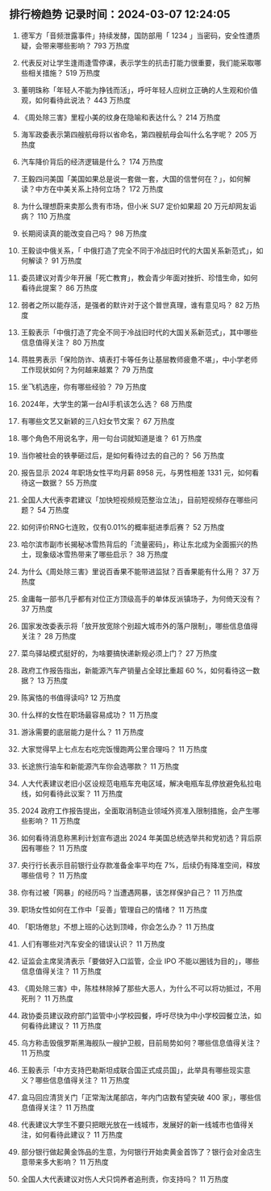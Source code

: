 
## 排行榜趋势 记录时间：2024-03-07 12:24:05
  
  1. 德军方「音频泄露事件」持续发酵，国防部用「 1234 」当密码，安全性遭质疑，会带来哪些影响？ 793 万热度
    
  2. 代表反对让学生逢雨逢雪停课，表示学生的抗击打能力很重要，我们能采取哪些相关措施？ 519 万热度
    
  3. 董明珠称「年轻人不能为挣钱而活」，呼吁年轻人应树立正确的人生观和价值观，如何看待此说法？ 443 万热度
    
  4. 《周处除三害》里程小美的纹身在隐喻和表达什么？ 214 万热度
    
  5. 海军政委表示第四艘航母将以省命名，第四艘航母会叫什么名字呢？ 205 万热度
    
  6. 汽车降价背后的经济逻辑是什么？ 174 万热度
    
  7. 王毅四问美国「美国如果总是说一套做一套，大国的信誉何在？」，如何解读？中方在中美关系上持何立场？ 172 万热度
    
  8. 为什么理想蔚来卖那么贵有市场，但小米 SU7 定价如果超 20 万元却网友诟病？ 110 万热度
    
  9. 长期阅读真的能改变自己吗？ 98 万热度
    
  10. 王毅谈中俄关系，「 中俄打造了完全不同于冷战旧时代的大国关系新范式」，如何解读？ 91 万热度
    
  11. 委员建议对青少年开展「死亡教育」，教会青少年面对挫折、珍惜生命，如何看待此提案？ 86 万热度
    
  12. 弱者之所以能存活，是强者的默许对于这个普世真理，谁有意见吗？ 82 万热度
    
  13. 王毅表示「中俄打造了完全不同于冷战旧时代的大国关系新范式」，其中哪些信息值得关注？ 80 万热度
    
  14. 蒋胜男表示「保险防诈、填表打卡等任务让基层教师疲惫不堪」，中小学老师工作现状如何？为何越来越累？ 79 万热度
    
  15. 坐飞机选座，你有哪些经验？ 79 万热度
    
  16. 2024年，⼤学⽣的第⼀台AI⼿机该怎么选？ 68 万热度
    
  17. 有哪些文艺又新颖的三八妇女节文案？ 67 万热度
    
  18. 哪个角色不用说名字，用一句台词就知道是谁？ 61 万热度
    
  19. 当你被社会的铁拳砸过后，是如何看待过去的自己的？ 56 万热度
    
  20. 报告显示 2024 年职场女性平均月薪 8958 元，与男性相差 1331 元，如何看待这一数据？ 55 万热度
    
  21. 全国人大代表李君建议「加快短视频规范整治立法」，目前短视频存在哪些问题？ 54 万热度
    
  22. 如何评价RNG七连败，仅有0.01%的概率挺进季后赛？ 52 万热度
    
  23. 哈尔滨市副市长揭秘冰雪热背后的「流量密码」，称让东北成为全面振兴的热土，现象级冰雪热带来了哪些启示？ 38 万热度
    
  24. 为什么《周处除三害》里说百香果不能带进监狱？百香果能有什么用？ 37 万热度
    
  25. 金庸每一部书几乎都有对位正方顶级高手的单体反派镇场子，为何倚天没有？ 37 万热度
    
  26. 国家发改委表示将「放开放宽除个别超大城市外的落户限制」，哪些信息值得关注？ 28 万热度
    
  27. 菜鸟驿站模式挺好的，为啥要搞快递新规必须上门？ 27 万热度
    
  28. 政府工作报告指出，新能源汽车产销量占全球比重超 60 %，如何看待这一数据？ 13 万热度
    
  29. 陈寅恪的书值得读吗? 12 万热度
    
  30. 什么样的女性在职场最容易成功？ 11 万热度
    
  31. 游泳需要的底层能力是什么？ 11 万热度
    
  32. 大家觉得早上七点左右吃完饭慢跑两公里合理吗？ 11 万热度
    
  33. 长途旅行油车和新能源汽车你会选哪款？ 11 万热度
    
  34. 人大代表建议老旧小区设规范电瓶车充电区域，解决电瓶车乱停放避免私拉电线，如何看待此议案？ 11 万热度
    
  35. 2024 政府工作报告提出，全面取消制造业领域外资准入限制措施，会产生哪些影响？ 11 万热度
    
  36. 如何看待消息称黑利计划宣布退出 2024 年美国总统选举共和党初选？背后原因有哪些？ 11 万热度
    
  37. 央行行长表示目前银行业存款准备金率平均在 7%，后续仍有降准空间，释放哪些信号？ 11 万热度
    
  38. 你有过被「网暴」的经历吗？当遭遇网暴，该怎样保护自己？ 11 万热度
    
  39. 职场女性如何在工作中「妥善」管理自己的情绪？ 11 万热度
    
  40. 「职场倦怠」不想上班的心达到顶峰，你会怎么办？ 11 万热度
    
  41. 人们有哪些对汽车安全的错误认识？ 11 万热度
    
  42. 证监会主席吴清表示「要做好入口监管，企业 IPO 不能以圈钱为目的」，哪些信息值得关注？ 11 万热度
    
  43. 《周处除三害》中，陈桂林除掉了那些大恶人，为什么不可以将功抵过，不用死刑？ 11 万热度
    
  44. 政协委员建议政府部门监管中小学校园餐，呼吁尽快为中小学校园餐立法，如何看待此建议？ 11 万热度
    
  45. 乌方称击毁俄罗斯黑海舰队一艘护卫舰，目前局势如何？哪些信息值得关注？ 11 万热度
    
  46. 王毅表示「中方支持巴勒斯坦成联合国正式成员国」，此举具有哪些现实意义？哪些信息值得关注？ 11 万热度
    
  47. 盒马回应清货关门「正常淘汰尾部店，年内门店数有望突破 400 家」，哪些信息值得关注？ 11 万热度
    
  48. 代表建议大学生不要只把眼光放在一线城市，发展好的新一线城市也值得关注，如何看待此建议？ 11 万热度
    
  49. 部分银行做起黄金饰品的生意，为何银行开始卖黄金首饰了？银行会对金店生意带来多大影响？ 11 万热度
    
  50. 全国人大代表建议对伤人犬只饲养者追刑责，你支持吗？ 11 万热度
    